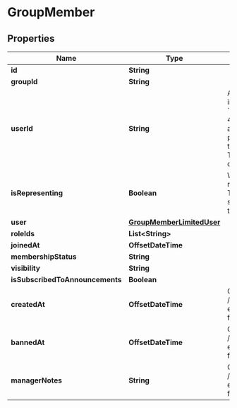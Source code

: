 

# GroupMember


## Properties

Name | Type | Description | Notes
------------ | ------------- | ------------- | -------------
**id** | **String** |  |  [optional]
**groupId** | **String** |  |  [optional]
**userId** | **String** | A users unique ID, usually in the form of &#x60;usr_c1644b5b-3ca4-45b4-97c6-a2a0de70d469&#x60;. Legacy players can have old IDs in the form of &#x60;8JoV9XEdpo&#x60;. The ID can never be changed. |  [optional]
**isRepresenting** | **Boolean** | Whether the user is representing the group. This makes the group show up above the name tag in-game. |  [optional]
**user** | [**GroupMemberLimitedUser**](GroupMemberLimitedUser.md) |  |  [optional]
**roleIds** | **List&lt;String&gt;** |  |  [optional]
**joinedAt** | **OffsetDateTime** |  |  [optional]
**membershipStatus** | **String** |  |  [optional]
**visibility** | **String** |  |  [optional]
**isSubscribedToAnnouncements** | **Boolean** |  |  [optional]
**createdAt** | **OffsetDateTime** | Only visible via the /groups/:groupId/members endpoint, **not** when fetching a specific user. |  [optional]
**bannedAt** | **OffsetDateTime** | Only visible via the /groups/:groupId/members endpoint, **not** when fetching a specific user. |  [optional]
**managerNotes** | **String** | Only visible via the /groups/:groupId/members endpoint, **not** when fetching a specific user. |  [optional]



